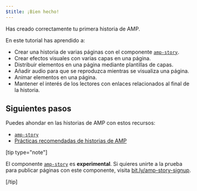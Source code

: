 ```yaml
---
$title: ¡Bien hecho!
---
```


Has creado correctamente tu primera historia de AMP.

En este tutorial has aprendido a:

- Crear una historia de varias páginas con el componente [`amp-story`](../../../../documentation/components/reference/amp-story.md).
- Crear efectos visuales con varias capas en una página.
- Distribuir elementos en una página mediante plantillas de capas.
- Añadir audio para que se reproduzca mientras se visualiza una página.
- Animar elementos en una página.
- Mantener el interés de los lectores con enlaces relacionados al final de la historia.

## Siguientes pasos

Puedes ahondar en las historias de AMP con estos recursos:

- [`amp-story`](../../../../documentation/components/reference/amp-story.md)
- [Prácticas recomendadas de historias de AMP](../../../../documentation/guides-and-tutorials/develop/amp_story_best_practices.md)

[tip type="note"]

El componente [`amp-story`](../../../../documentation/components/reference/amp-story.md) es **experimental**. Si quieres unirte a la prueba para publicar páginas con este componente, visita <a href="http://bit.ly/amp-story-signup">bit.ly/amp-story-signup</a>.

[/tip]

